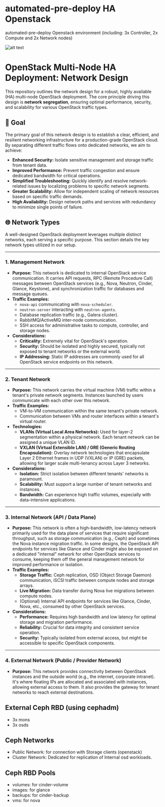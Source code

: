 # automated-pre-deploy HA Openstack
automated-pre-deploy Openstack environment (including: 3x Controller, 2x Compute and 2x Network nodes)

![alt text](https://thamed.s3.ir-tbz-sh1.arvanstorage.ir/hope.png)


# OpenStack Multi-Node HA Deployment: Network Design

This repository outlines the network design for a robust, highly available (HA) multi-node OpenStack deployment. The core principle driving this design is **network segregation**, ensuring optimal performance, security, and scalability for various OpenStack traffic types.

## 🎯 Goal

The primary goal of this network design is to establish a clear, efficient, and resilient networking infrastructure for a production-grade OpenStack cloud. By separating different traffic flows onto dedicated networks, we aim to achieve:

* **Enhanced Security:** Isolate sensitive management and storage traffic from tenant data.
* **Improved Performance:** Prevent traffic congestion and ensure dedicated bandwidth for critical operations.
* **Simplified Troubleshooting:** Quickly identify and resolve network-related issues by localizing problems to specific network segments.
* **Greater Scalability:** Allow for independent scaling of network resources based on specific traffic demands.
* **High Availability:** Design network paths and services with redundancy to minimize single points of failure.

## 🌐 Network Types

A well-designed OpenStack deployment leverages multiple distinct networks, each serving a specific purpose. This section details the key network types utilized in our setup.

---

### 1. Management Network

* **Purpose:** This network is dedicated to internal OpenStack service communication. It carries API requests, RPC (Remote Procedure Call) messages between OpenStack services (e.g., Nova, Neutron, Cinder, Glance, Keystone), and synchronization traffic for databases and message queues.
* **Traffic Examples:**
    * `nova-api` communicating with `nova-scheduler`.
    * `neutron-server` interacting with `neutron-agents`.
    * Database replication traffic (e.g., Galera cluster).
    * RabbitMQ/ActiveMQ inter-node communication.
    * SSH access for administrative tasks to compute, controller, and storage nodes.
* **Considerations:**
    * **Criticality:** Extremely vital for OpenStack's operation.
    * **Security:** Should be isolated and highly secured, typically not exposed to tenant networks or the external world.
    * **IP Addressing:** Static IP addresses are commonly used for all OpenStack service endpoints on this network.

---

### 2. Tenant Network

* **Purpose:** This network carries the virtual machine (VM) traffic within a tenant's private network segments. Instances launched by users communicate with each other over this network.
* **Traffic Examples:**
    * VM-to-VM communication within the same tenant's private network.
    * Communication between VMs and router interfaces within a tenant's virtual router.
* **Technologies:**
    * **VLANs (Virtual Local Area Networks):** Used for layer-2 segmentation within a physical network. Each tenant network can be assigned a unique VLAN ID.
    * **VXLAN (Virtual Extensible LAN) / GRE (Generic Routing Encapsulation):** Overlay network technologies that encapsulate Layer 2 Ethernet frames in UDP (VXLAN) or IP (GRE) packets, allowing for larger scale multi-tenancy across Layer 3 networks.
* **Considerations:**
    * **Isolation:** Strict isolation between different tenants' networks is paramount.
    * **Scalability:** Must support a large number of tenant networks and instances.
    * **Bandwidth:** Can experience high traffic volumes, especially with data-intensive applications.

---

### 3. Internal Network (API / Data Plane)

* **Purpose:** This network is often a high-bandwidth, low-latency network primarily used for the data plane of services that require significant throughput, such as storage communication (e.g., Ceph) and sometimes the Nova instance migration traffic. In some designs, the OpenStack API endpoints for services like Glance and Cinder might also be exposed on a dedicated "internal" network for other OpenStack services to consume, keeping them off the general management network for improved performance or isolation.
* **Traffic Examples:**
    * **Storage Traffic:** Ceph replication, OSD (Object Storage Daemon) communication, iSCSI traffic between compute nodes and storage arrays.
    * **Live Migration:** Data transfer during Nova live migrations between compute nodes.
    * (Optional) Internal API endpoints for services like Glance, Cinder, Nova, etc., consumed by other OpenStack services.
* **Considerations:**
    * **Performance:** Requires high bandwidth and low latency for optimal storage and migration performance.
    * **Reliability:** Crucial for data integrity and consistent service operation.
    * **Security:** Typically isolated from external access, but might be accessible to specific OpenStack components.

---

### 4. External Network (Public / Provider Network)

* **Purpose:** This network provides connectivity between OpenStack instances and the outside world (e.g., the internet, corporate intranet). It's where floating IPs are allocated and associated with instances, allowing external access to them. It also provides the gateway for tenant networks to reach external destinations.

## External Ceph RBD (using cephadm)
- 3x mons
- 3x osds

## Ceph Networks
- Public Network: for connection with Storage clients (openstack)
- Cluster Network: Dedicated for replication of Internal osd workloads.

## Ceph RBD Pools
- volumes: for cinder-volume
- images: for glance
- backups: for cinder-backup
- vms: for nova

